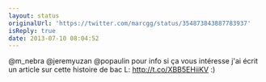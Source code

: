 ```yaml
---
layout: status
originalUrl: 'https://twitter.com/marcgg/status/354873843887783937'
isReply: true
date: 2013-07-10 08:04:52
---
```


@m_nebra @jeremyuzan @popaulin pour info si ça vous intéresse j'ai écrit un article sur cette histoire de bac L: http://t.co/XBB5EHiiKV :)
